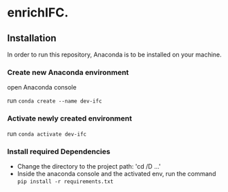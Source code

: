 # enrichIFC.

## Installation

In order to run this repository, Anaconda is to be installed on your machine.

### Create new Anaconda environment

open Anaconda console

run `conda create --name dev-ifc`

### Activate newly created environment

run `conda activate dev-ifc`

### Install required Dependencies

- Change the directory to the project path: 'cd /D ...'
- Inside the anaconda console and the activated env, run the command `pip install -r requirements.txt`